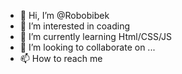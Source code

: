 - 👋 Hi, I’m @Robobibek
- 👀 I’m interested in coading
- 🌱 I’m currently learning Html/CSS/JS
- 💞️ I’m looking to collaborate on ...
- 📫 How to reach me 

<!---
Robobibek/Robobibek is a ✨ special ✨ repository because its `README.md` (this file) appears on your GitHub profile.
You can click the Preview link to take a look at your changes.
--->
